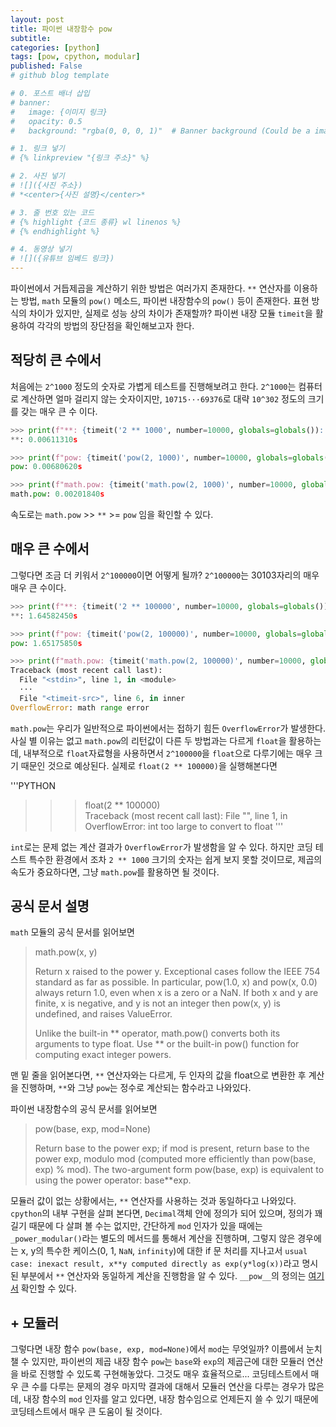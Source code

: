 ```yaml
---
layout: post
title: 파이썬 내장함수 pow
subtitle: 
categories: [python]
tags: [pow, cpython, modular]
published: False
# github blog template

# 0. 포스트 배너 삽입
# banner:
#   image: {이미지 링크}
#   opacity: 0.5
#   background: "rgba(0, 0, 0, 1)"  # Banner background (Could be a image)

# 1. 링크 넣기
# {% linkpreview "{링크 주소}" %}

# 2. 사진 넣기
# ![]({사진 주소})
# *<center>{사진 설명}</center>*

# 3. 줄 번호 있는 코드
# {% highlight {코드 종류} wl linenos %}
# {% endhighlight %}

# 4. 동영상 넣기
# ![]({유튜브 임베드 링크})
---
```


파이썬에서 거듭제곱을 계산하기 위한 방법은 여러가지 존재한다. `**` 연산자를 이용하는 방법, `math` 모듈의 `pow()` 메소드, 파이썬 내장함수의 `pow()` 등이 존재한다.
표현 방식의 차이가 있지만, 실제로 성능 상의 차이가 존재할까?
파이썬 내장 모듈 `timeit`을 활용하여 각각의 방법의 장단점을 확인해보고자 한다.

## 적당히 큰 수에서
처음에는 `2^1000` 정도의 숫자로 가볍게 테스트를 진행해보려고 한다. `2^1000`는 컴퓨터로 계산하면 얼마 걸리지 않는 숫자이지만, `10715···69376`로 대략 `10^302` 정도의 크기를 갖는 매우 큰 수 이다.

```PYTHON
>>> print(f"**: {timeit('2 ** 1000', number=10000, globals=globals()):.8f}s")
**: 0.00611310s

>>> print(f"pow: {timeit('pow(2, 1000)', number=10000, globals=globals()):.8f}s")
pow: 0.00680620s

>>> print(f"math.pow: {timeit('math.pow(2, 1000)', number=10000, globals=globals()):.8f}s")
math.pow: 0.00201840s
```

속도로는 `math.pow` >> `**` >= `pow` 임을 확인할 수 있다.

## 매우 큰 수에서
그렇다면 조금 더 키워서 `2^100000`이면 어떻게 될까? `2^100000`는 30103자리의 매우매우 큰 수이다.

```PYTHON
>>> print(f"**: {timeit('2 ** 100000', number=10000, globals=globals()):.8f}s")
**: 1.64582450s

>>> print(f"pow: {timeit('pow(2, 100000)', number=10000, globals=globals()):.8f}s")
pow: 1.65175850s

>>> print(f"math.pow: {timeit('math.pow(2, 100000)', number=10000, globals=globals()):.8f}s")
Traceback (most recent call last):
  File "<stdin>", line 1, in <module>
  ···
  File "<timeit-src>", line 6, in inner
OverflowError: math range error
```

`math.pow`는 우리가 일반적으로 파이썬에서는 접하기 힘든 `OverflowError`가 발생한다. 사실 별 이유는 없고 `math.pow`의 리턴값이 다른 두 방법과는 다르게 `float`을 활용하는데, 내부적으로 `float`자료형을 사용하면서 `2^100000`을 `float`으로 다루기에는 매우 크기 때문인 것으로 예상된다. 실제로 `float(2 ** 100000)`을 실행해본다면

'''PYTHON
>>> float(2 ** 100000)           
Traceback (most recent call last):
  File "<stdin>", line 1, in <module>
OverflowError: int too large to convert to float
'''

`int`로는 문제 없는 계산 결과가 `OverflowError`가 발생함을 알 수 있다. 하지만 코딩 테스트 특수한 환경에서 조차 `2 ** 1000` 크기의 숫자는 쉽게 보지 못할 것이므로, 제곱의 속도가 중요하다면, 그냥 `math.pow`를 활용하면 될 것이다.

## 공식 문서 설명

`math` 모듈의 공식 문서를 읽어보면
>math.pow(x, y)
>
>Return x raised to the power y. Exceptional cases follow the IEEE 754 standard as far as possible. In particular, pow(1.0, x) and pow(x, 0.0) always return 1.0, even when x is a zero or a NaN. If both x and y are finite, x is negative, and y is not an integer then pow(x, y) is undefined, and raises ValueError.
>
>Unlike the built-in ** operator, math.pow() converts both its arguments to type float. Use ** or the built-in pow() function for computing exact integer powers.

맨 밑 줄을 읽어본다면, `**` 연산자와는 다르게, 두 인자의 값을 float으로 변환한 후 계산을 진행하며, `**`와 그냥 `pow`는 정수로 계산되는 함수라고 나와있다.

파이썬 내장함수의 공식 문서를 읽어보면

> pow(base, exp, mod=None)
>
> Return base to the power exp; if mod is present, return base to the power exp, modulo mod (computed more efficiently than pow(base, exp) % mod). The two-argument form pow(base, exp) is equivalent to using the power operator: base**exp.

모듈러 값이 없는 상황에서는, `**` 연산자를 사용하는 것과 동일하다고 나와있다. `cpython`의 내부 구현을 살펴 본다면, `Decimal`객체 안에 정의가 되어 있으며, 정의가 꽤 길기 때문에 다 살펴 볼 수는 없지만, 간단하게 `mod` 인자가 있을 때에는 `_power_modular()`라는 별도의 메서드를 통해서 계산을 진행하며, 그렇지 않은 경우에는 x, y의 특수한 케이스(0, 1, `NaN`, `infinity`)에 대한 if 문 처리를 지나고서 `usual case: inexact result, x**y computed directly as exp(y*log(x))`라고 명시된 부분에서 `**` 연산자와 동일하게 계산을 진행함을 알 수 있다.
`__pow__`의 정의는 [여기서](https://github.com/python/cpython/blob/67bba9dd0f5b9c2d24c2bc6d239c4502040484af/Lib/_pydecimal.py#L2201) 확인할 수 있다.

## + 모듈러
그렇다면 내장 함수 `pow(base, exp, mod=None)`에서 `mod`는 무엇일까? 이름에서 눈치 챌 수 있지만, 파이썬의 제곱 내장 함수 `pow`는 `base`와 `exp`의 제곱근에 대한 모듈러 연산을 바로 진행할 수 있도록 구현해놓았다. 그것도 매우 효율적으로... 코딩테스트에서 매우 큰 수를 다루는 문제의 경우 마지막 결과에 대해서 모듈러 연산을 다루는 경우가 많은데, 내장 함수의 `mod` 인자를 알고 있다면, 내장 함수임으로 언제든지 쓸 수 있기 때문에 코딩테스트에서 매우 큰 도움이 될 것이다.

